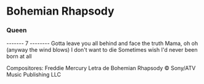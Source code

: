# Bohemian Rhapsody
### Queen


------- 7 --------
Gotta leave you all behind and face the truth
Mama, oh oh (anyway the wind blows)
I don't want to die
Sometimes wish I'd never been born at all

Compositores: Freddie Mercury
Letra de Bohemian Rhapsody © Sony/ATV Music Publishing LLC
